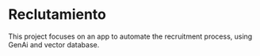 # Reclutamiento

This project focuses on an app to automate the recruitment process, using GenAi and vector database.
